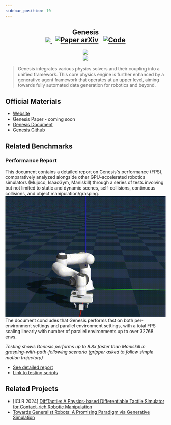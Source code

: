 ```yaml
---
sidebar_position: 10
---
```

<!-- title -->
<h2 align="center">
  <b>Genesis</b>
<div align="center">
    <a href="https://genesis-embodied-ai.github.io/" target="_blank">
      <img src="https://img.shields.io/badge/Project Website-Genesis-red">
      </img>
    </a>
    &nbsp;
    <a href="" target="_blank">
        <img src="https://img.shields.io/badge/Paper (coming soon)-Genesis-green" alt="Paper arXiv"></img></a>
    &nbsp;
    <a href="https://github.com/Genesis-Embodied-AI/Genesis" target="_blank"><img src="https://img.shields.io/badge/Source-Code-purple" alt="Code"></img></a>
</div>
</h2>
<div align="center">
<img width="500px" src="https://github.com/Genesis-Embodied-AI/Genesis/blob/main/imgs/big_text.png?raw=true"/>
<br />
<img width="700px" src="https://genesis-world.readthedocs.io/en/latest/_images/teaser.png"/>
</div>

> Genesis integrates various physics solvers and their coupling into a unified framework. This core physics engine is further enhanced by a generative agent framework that operates at an upper level, aiming towards fully automated data generation for robotics and beyond.

## Official Materials
- [Website](https://genesis-embodied-ai.github.io/)
- Genesis Paper - coming soon
- [Genesis Document](https://genesis-world.readthedocs.io/en/latest/index.html)
- [Genesis Github](https://github.com/Genesis-Embodied-AI/Genesis) 

## Related Benchmarks 

### Performance Report
This document contains a detailed report on Genesis's performance (FPS), comparatively analyzed alongside other GPU-accelerated robotics simulators (Mujoco, IsaacGym, Maniskill) through a series of tests involving but not limited to static and dynamic scenes, self-collisions, continuous collisions, and object manipulation/grasping.
![](imgs/genesis.gif)
The document concludes that Genesis performs fast on both per-environment settings and parallel environment settings, with a total FPS scaling linearly with number of parallel environments up to over 32768 envs.

*Testing shows Genesis performs up to 8.8x faster than Maniskill in grasping-with-path-following scenario (gripper asked to follow simple motion trajectory)*

- [See detailed report](https://placid-walkover-0cc.notion.site/genesis-performance-benchmarking#1700c06194e180fca2a5e884def86add)
- [Link to testing scripts](https://github.com/zhouxian/genesis-speed-benchmark)

## Related Projects
- [ICLR 2024] [DiffTactile: A Physics-based Differentiable Tactile Simulator for Contact-rich Robotic Manipulation](https://github.com/Genesis-Embodied-AI/DiffTactile)
- [Towards Generalist Robots: A Promising Paradigm via Generative Simulation](https://arxiv.org/abs/2305.10455)